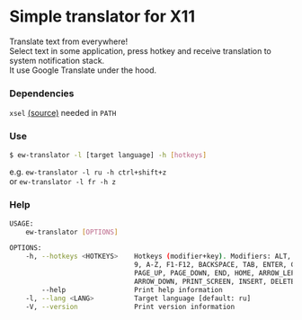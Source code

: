# Simple translator for X11  
Translate text from everywhere!  
Select text in some application, press hotkey and receive translation to system notification stack.  
It use Google Translate under the hood. 

### Dependencies
`xsel` [(source)](https://github.com/kfish/xsel) needed in `PATH`

### Use
```sh 
$ ew-translator -l [target language] -h [hotkeys]
```  
e.g. `ew-translator -l ru -h ctrl+shift+z`  
or `ew-translator -l fr -h z`

### Help
```sh
USAGE:
    ew-translator [OPTIONS]

OPTIONS:
    -h, --hotkeys <HOTKEYS>    Hotkeys (modifier+key). Modifiers: ALT, CTRL, SHIFT, SUPER; Keys: 0-
                               9, A-Z, F1-F12, BACKSPACE, TAB, ENTER, CAPS_LOCK, ESCAPE, SPACEBAR,
                               PAGE_UP, PAGE_DOWN, END, HOME, ARROW_LEFT, ARROW_RIGHT, ARROW_UP,
                               ARROW_DOWN, PRINT_SCREEN, INSERT, DELETE [default: CTRL+SHIFT+Z]
        --help                 Print help information
    -l, --lang <LANG>          Target language [default: ru]
    -V, --version              Print version information
 ```